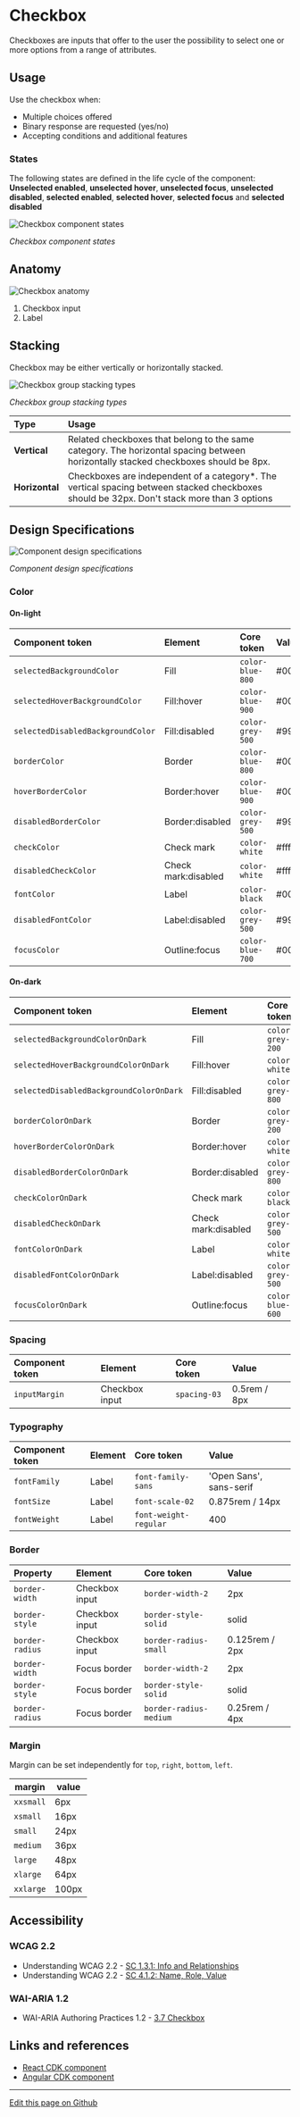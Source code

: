 # Checkbox

Checkboxes are inputs that offer to the user the possibility to select one or more options from a range of attributes.

## Usage

Use the checkbox when: 

* Multiple choices offered 
* Binary response are requested (yes/no) 
* Accepting conditions and additional features


### States

The following states are defined in the life cycle of the component: **Unselected enabled**, **unselected hover**, **unselected focus**, **unselected disabled**, **selected enabled**, **selected hover**, **selected focus** and **selected disabled**

![Checkbox component states](images/checkbox_states.png)

_Checkbox component states_

## Anatomy

![Checkbox anatomy](images/checkbox_anatomy.png)

1. Checkbox input
2. Label

## Stacking

Checkbox may be either vertically or horizontally stacked.

![Checkbox group stacking types](images/checkbox_stack.png)

_Checkbox group stacking types_

| Type              | Usage                                                                                                                                      |
| :---------------- | :----------------------------------------------------------------------------------------------------------------------------------------- |
| **Vertical**      | Related checkboxes that belong to the same category. The horizontal spacing between horizontally stacked checkboxes should be 8px.         |
| **Horizontal**    | Checkboxes are independent of a category*. The vertical spacing between stacked checkboxes should be 32px. Don't stack more than 3 options |


## Design Specifications

![Component design specifications](images/checkbox_specs.png)

_Component design specifications_

### Color

#### On-light

| Component token                      | Element                           | Core token               | Value        |
| :----------------------------------- | :-------------------------------- | :----------------------- | :----------- |
| `selectedBackgroundColor`            | Fill                              | `color-blue-800`         |   #0067b3    |
| `selectedHoverBackgroundColor`       | Fill:hover                        | `color-blue-900`         |   #003c66    |
| `selectedDisabledBackgroundColor`    | Fill:disabled                     | `color-grey-500`         |   #999999    |
| `borderColor`                        | Border                            | `color-blue-800`         |   #0067b3    |
| `hoverBorderColor`                   | Border:hover                      | `color-blue-900`         |   #003c66    |
| `disabledBorderColor`                | Border:disabled                   | `color-grey-500`         |   #999999    |
| `checkColor`                         | Check mark                        | `color-white`            |   #ffffff    |
| `disabledCheckColor`                 | Check mark:disabled               | `color-white`            |   #ffffff    |
| `fontColor`                          | Label                             | `color-black`            |   #000000    |
| `disabledFontColor`                  | Label:disabled                    | `color-grey-500`         |   #999999    |
| `focusColor`                         | Outline:focus                     | `color-blue-700`         |   #0095ff    |

#### On-dark

| Component token                         | Element                           | Core token               | Value        |
| :-------------------------------------- | :-------------------------------- | :----------------------- | :----------- |
| `selectedBackgroundColorOnDark`         | Fill                              | `color-grey-200`         |   #e6e6e6    |
| `selectedHoverBackgroundColorOnDark`    | Fill:hover                        | `color-white`            |   #ffffff    |
| `selectedDisabledBackgroundColorOnDark` | Fill:disabled                     | `color-grey-800`         |   #4d4d4d    |
| `borderColorOnDark`                     | Border                            | `color-grey-200`         |   #e6e6e6    |
| `hoverBorderColorOnDark`                | Border:hover                      | `color-white`            |   #ffffff    |
| `disabledBorderColorOnDark`             | Border:disabled                   | `color-grey-800`         |   #4d4d4d    |
| `checkColorOnDark`                      | Check mark                        | `color-black`            |   #000000    |
| `disabledCheckOnDark`                   | Check mark:disabled               | `color-grey-500`         |   #999999    |
| `fontColorOnDark`                       | Label                             | `color-white`            |   #ffffff    |
| `disabledFontColorOnDark`               | Label:disabled                    | `color-grey-500`         |   #999999    |
| `focusColorOnDark`                      | Outline:focus                     | `color-blue-600`         |   #0095ff    |


### Spacing

| Component token          | Element          | Core token                 | Value                        |
| :----------------------- | :--------------- | :------------------------- | :--------------------------- |
| `inputMargin`            | Checkbox input   | `spacing-03`               | 0.5rem / 8px                 |

### Typography

| Component token          | Element          | Core token                 | Value                        |
| :----------------------- | :--------------- | :------------------------- | :--------------------------- |
| `fontFamily`             | Label            | `font-family-sans`         | 'Open Sans', sans-serif      |
| `fontSize`               | Label            | `font-scale-02`            | 0.875rem / 14px              |
| `fontWeight`             | Label            | `font-weight-regular`      | 400                          |

### Border

| Property                 | Element          | Core token                 | Value            |
| :----------------------- | :--------------- | :------------------------- | :--------------- |
| `border-width`           | Checkbox input   | `border-width-2`           | 2px              |
| `border-style`           | Checkbox input   | `border-style-solid`       | solid            |
| `border-radius`          | Checkbox input   | `border-radius-small`      | 0.125rem / 2px   |
| `border-width`           | Focus border     | `border-width-2`           | 2px              |
| `border-style`           | Focus border     | `border-style-solid`       | solid            |
| `border-radius`          | Focus border     | `border-radius-medium`     | 0.25rem / 4px    |

### Margin

Margin can be set independently for `top`, `right`, `bottom`, `left`.

margin | value
-- | --
```xxsmall``` | 6px
```xsmall``` | 16px
```small``` | 24px
```medium``` | 36px
```large``` | 48px
```xlarge``` | 64px
```xxlarge``` | 100px



## Accessibility

### WCAG 2.2

* Understanding WCAG 2.2 - [SC 1.3.1: Info and Relationships](https://www.w3.org/WAI/WCAG22/Understanding/info-and-relationships.html)
* Understanding WCAG 2.2 - [SC 4.1.2: Name, Role, Value](https://www.w3.org/WAI/WCAG22/Understanding/name-role-value.html)

### WAI-ARIA 1.2

* WAI-ARIA Authoring Practices 1.2 - [3.7 Checkbox](https://www.w3.org/TR/wai-aria-practices-1.2/#checkbox)

## Links and references

- [React CDK component](https://developer.dxc.com/tools/react/next/#/components/checkbox)
- [Angular CDK component](https://developer.dxc.com/tools/angular/next/#/components/checkbox)

____________________________________________________________

[Edit this page on Github](https://github.com/dxc-technology/halstack-style-guide/blob/master/guidelines/components/checkbox/README.md)
